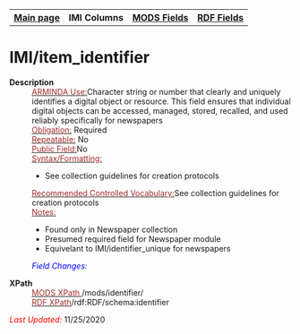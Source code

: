 <!DOCTYPE html>
<html>

<body>
<table style="width:100%">
  <tr>
    <th><a href="index.md">Main page</a></th>
	<th>IMI Columns</th>
    <th><a href="MODS.md">MODS Fields</a></th>
    <th><a href="#">RDF Fields</a></th>
  </tr>
</table>

<h1>IMI/item_identifier</h1>
<dl>
  <dt><b>Description</b></dt>
  <dd><ins><font color="brown">ARMINDA Use:</font></ins>Character string or number that clearly and uniquely identifies a digital object or resource. This field ensures that individual digital objects can be accessed, managed, stored, recalled, and used reliably specifically for newspapers</dd>
  <dd><ins><font color="brown">Obligation:</font></ins> Required</dd>
  <dd><ins><font color="brown">Repeatable:</font></ins> No</dd>
  <dd><ins><font color="brown">Public Field:</font></ins>No</dd>
  <dd><ins><font color="brown">Syntax/Formatting:</font></ins>
	<ul>
		<li>See collection guidelines for creation protocols</li>
	</ul>
  </dd>
  <dd><ins><font color="brown">Recommended Controlled Vocabulary:</font></ins>See collection guidelines for creation protocols</dd>
  <dd><ins><font color="brown">Notes: </font></ins>
	<ul>
		<li>Found only in Newspaper collection</li>
		<li>Presumed required field for Newspaper module</li>
		<li>Equivelant to IMI/identifier_unique for newspapers</li>
	</ul>
	</dd>
  <dd><font color="blue"><i>Field Changes: </i></font></dd>
</dl>
<dl>
<dl>
    <dt><b>XPath</b></dt>
	  <dd> <ins><font color="brown">MODS XPath </font></ins> /mods/identifier/</dd>
		<dd> <ins><font color="brown">RDF XPath</font></ins>/rdf:RDF/schema:identifier</dd>
</dl>
	<p><font color="red"><i>Last Updated: </i></font>11/25/2020</p>
</dl>

</body>
</html>